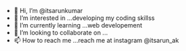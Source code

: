 - 👋 Hi, I’m @itsarunkumar
- 👀 I’m interested in ...developing my coding skillss
- 🌱 I’m currently learning ...web developement
- 💞️ I’m looking to collaborate on ...
- 📫 How to reach me ...reach me at instagram @itsarun_ak

<!---
itsarunkumar/itsarunkumar is a ✨ special ✨ repository because its `README.md` (this file) appears on your GitHub profile.
You can click the Preview link to take a look at your changes.
--->
